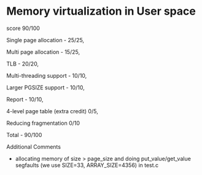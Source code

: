 # Memory virtualization in User space
score 90/100

Single page allocation - 25/25, 

Multi page allocation - 15/25, 

TLB - 20/20, 

Multi-threading support - 10/10, 

Larger PGSIZE support - 10/10, 

Report - 10/10, 

4-level page table (extra credit) 0/5, 

Reducing fragmentation 0/10 

Total - 90/100 

Additional Comments 

- allocating memory of size > page_size and doing put_value/get_value segfaults (we use SIZE=33, ARRAY_SIZE=4356) in test.c
